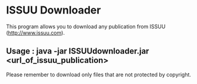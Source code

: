 # ISSUU Downloader

This program allows you to download any publication from ISSUU (http://www.issuu.com).
## Usage : java -jar ISSUUdownloader.jar <url_of_issuu_publication>

Please remember to download only files that are not protected by copyright.
